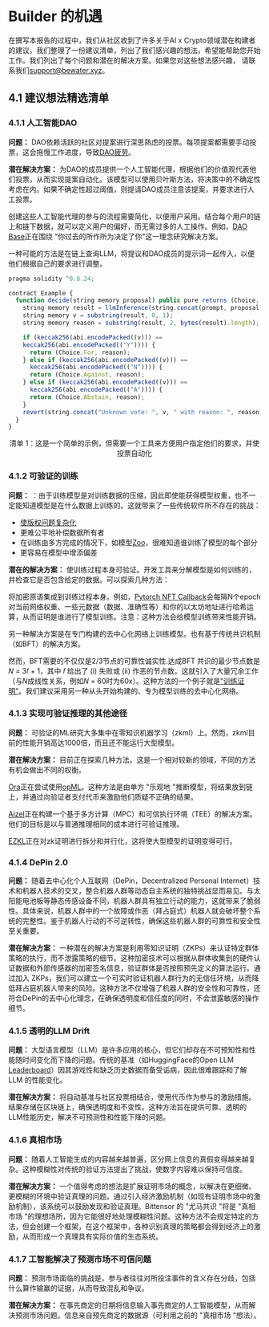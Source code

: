 # Builder 的机遇

在撰写本报告的过程中，我们从社区收到了许多关于AI x Crypto领域潜在构建者的建议。我们整理了一份建议清单，列出了我们感兴趣的想法，希望能帮助您开始工作。我们列出了每个问题和潜在的解决方案。如果您对这些想法感兴趣， 请联系我们<support@bewater.xyz>。

## 4.1 建议想法精选清单

### 4.1.1 人工智能DAO

**问题：** DAO依赖活跃的社区对提案进行深思熟虑的投票。每项提案都需要手动投票，这会拖慢工作进度，导致[DAO疲劳](https://blog.tally.xyz/dao-fatigue-7ebe58549a8f)。

**潜在解决方案：** 为DAO的成员提供一个人工智能代理，根据他们的价值观代表他们投票，从而实现提案自动化。该模型可以使用贝叶斯方法，将决策中的不确定性考虑在内。如果不确定性超过阈值，则提请DAO成员注意该提案，并要求进行人工投票。

创建这些人工智能代理的参与的流程需要简化，以便用户采用。结合每个用户的链上和链下数据，就可以定义用户的偏好，而无需过多的人工操作。例如，[DAO Base](https://www.daobase.ai/)正在围绕 "你过去的所作所为决定了你"这一理念研究解决方案。

一种可能的方法是在链上查询LLM，将提议和DAO成员的提示词一起传入，以便他们根据自己的要求进行调整。

```js
pragma solidity ^0.8.24;

contract Example {
  function decide(string memory proposal) public pure returns (Choice, string, memory) {
    string memory result = llmInference(string.concat(prompt, proposal));
    string memory v = substring(result, 0, 1);
    string memory reason = substring(result, 2, bytes(result).length);

    if (keccak256(abi.encodePacked((v))) ==
    keccak256(abi.encodePacked(("Y")))) {
      return (Choice.For, reason);
    } else if (keccak256(abi.encodePacked((v))) ==
      keccak256(abi.encodePacked(("N")))) {
      return (Choice.Against, reason);
    } else if (keccak256(abi.encodePacked((v))) ==
      keccak256(abi.encodePacked(("A")))) {
      return (Choice.Abstain, reason);
    }
    revert(string.concat("Unknown vote: ", v, " with reason: ", reason));
  }
}
```

<center>清单 1：这是一个简单的示例，但需要一个工具来方便用户指定他们的要求，并使投票自动化</center>

### 4.1.2 可验证的训练

**问题：** ：由于训练模型是对训练数据的压缩，因此即使能获得模型权重，也不一定能知道模型是在什么数据上训练的。这就带来了一些传统软件所不存在的挑战：

- [使版权问题复杂化](https://www.theverge.com/2023/11/4/23946353/generative-ai-copyright-training-data-openai-microsoft-google-meta-stabilityai)
- 更难公平地补偿数据所有者
- 在训练由多方完成的情况下，如模型[Zoo](https://modelzoo.co/)，很难知道谁训练了模型的每个部分
- 更容易在模型中增添偏差

**潜在的解决方案：** 使训练过程本身可验证。开发工具来分解模型是如何训练的，并检查它是否包含给定的数据。可以探索几种方法：

将加密原语集成到训练过程本身。例如，[Pytorch NFT Callback](https://www.youtube.com/watch?v=9KcuwjUOm4s)会每隔N个epoch对当前网络权重、一些元数据（数据、准确性等）和你的以太坊地址进行哈希运算，从而证明是谁进行了模型训练。注意：这种方法会给模型训练带来性能开销。

另一种解决方案是在专门构建的去中心化网络上训练模型。也有基于传统共识机制（如BFT）的解决方案。

然而，BFT需要的不仅仅是2/3节点的可靠性诚实性.达成BFT 共识的最少节点数是𝑁 = 3𝑓 + 1，其中 𝑓 给出了 (i) 失败或 (ii) 作恶的节点数。这就引入了大量冗余工作（与𝑁成线性关系，例如𝑁 = 60时为60x）。这种方法的一个例子就是["训练证明"](https://arxiv.org/pdf/2307.07066.pdf)。我们建议采用另一种从头开始构建的、专为模型训练的去中心化网络。

### 4.1.3 实现可验证推理的其他途径

**问题：** 可验证的ML研究大多集中在零知识机器学习（zkml）上。然而，zkml目前的性能开销高达1000倍，而且还不能运行大型模型。

**潜在解决方案：** 目前正在探索几种方法。这是一个相对较新的领域，不同的方法有机会做出不同的权衡。

[Ora](https://www.hyperoracle.io/)正在尝试使用[opML](https://mirror.xyz/orablog.eth/zMRqj-qMzOU9GhyNCE8BYZLuD_rmAp5LVPhpg7pwbvE)。这种方法是由单方 "乐观地 "推断模型，将结果放到链上，并通过向验证者支付代币来激励他们质疑不正确的结果。

[Aizel](https://aizelnetwork.com/)正在构建一个基于多方计算（MPC）和可信执行环境（TEE）的解决方案。他们的目标是以与普通推理相同的成本进行可验证推理。

[EZKL](https://ezkl.xyz/)正在对zk证明进行拆分和并行化，这将使大型模型的证明变得可行。

### 4.1.4 DePin 2.0

**问题：** 随着去中心化个人互联网（DePin，Decentralized Personal Internet）技术和机器人技术的交叉，整合机器人群等动态自主系统的独特挑战显而易见。与太阳能电池板等静态传感设备不同，机器人群具有独立行动的能力，这就带来了脆弱性。具体来说，机器人群中的一个故障或作恶（拜占庭式）机器人就会破坏整个系统的完整性。鉴于机器人行动的不可逆转性，确保这些机器人群的可靠性和安全性至关重要。

**潜在解决方案：** 一种潜在的解决方案是利用零知识证明（ZKPs）来认证特定群体策略的执行，而不泄露策略的细节。这种加密技术可以根据从群体收集到的硬件认证数据和外部传感器的加密签名信息，验证群体是否按照预先定义的算法运行。通过加入 ZKPs，我们可以建立一个可实时验证机器人群行为的无信任环境，从而降低拜占庭机器人带来的风险。这种方法不仅增强了机器人群的安全性和可靠性，还符合DePin的去中心化理念，在确保透明度和信任度的同时，不会泄露敏感的操作细节。

### 4.1.5 透明的LLM Drift

**问题：** 大型语言模型（LLM）是许多应用的核心，但它们却存在不可预知性和性能随时间变化而下降的问题。传统的基准（如HuggingFace的Open LLM [Leaderboard](https://huggingface.co/spaces/HuggingFaceH4/open_llm_leaderboard)）因其游戏性和缺乏历史数据而备受诟病，因此很难跟踪和了解 LLM 的性能变化。

**潜在解决方案：** 将自动基准与社区投票相结合，使用代币作为参与的激励措施。结果存储在区块链上，确保透明度和不变性。这种方法旨在提供可靠、透明的LLM性能历史，解决不可预测性和性能下降的问题。

### 4.1.6 真相市场

**问题：** 随着人工智能生成的内容越来越普遍，区分网上信息的真假变得越来越复杂。这种模糊性对传统的验证方法提出了挑战，使数字内容难以保持可信度。

**潜在解决方案：** 一个值得考虑的想法是扩展证明市场的概念，以解决在更细微、更模糊的环境中验证真理的问题。通过引入经济激励机制（如现有证明市场中的激励机制），该系统可以鼓励发现和验证真理。Bittensor 的 "尤马共识 "将是 "真相市场 "的理想场所，因为它能很好地处理模糊性问题。这种方法不会规定特定的方法，但会创建一个框架，在这个框架中，各种识别真理的策略都会得到经济上的激励，从而形成一个真理具有实际价值的生态系统。

### 4.1.7 工智能解决了预测市场不可信问题

**问题：** 预测市场面临的挑战是，参与者往往对所投注事件的含义存在分歧，包括什么算作输赢的证据，从而导致混乱和争议。

**潜在解决方案：** 在事先商定的日期将信息输入事先商定的人工智能模型，从而解决预测市场问题。信息来自预先商定的数据源（可利用之前的 "真相市场 "想法）。
